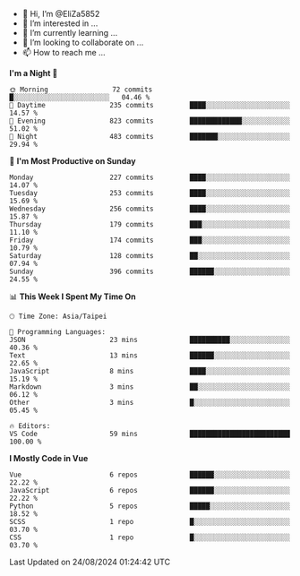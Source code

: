 - 👋 Hi, I’m @EliZa5852
- 👀 I’m interested in ...
- 🌱 I’m currently learning ...
- 💞️ I’m looking to collaborate on ...
- 📫 How to reach me ...

<!--START_SECTION:waka-->
**I'm a Night 🦉** 

```text
🌞 Morning                72 commits          █░░░░░░░░░░░░░░░░░░░░░░░░   04.46 % 
🌆 Daytime                235 commits         ████░░░░░░░░░░░░░░░░░░░░░   14.57 % 
🌃 Evening                823 commits         █████████████░░░░░░░░░░░░   51.02 % 
🌙 Night                  483 commits         ███████░░░░░░░░░░░░░░░░░░   29.94 % 
```
📅 **I'm Most Productive on Sunday** 

```text
Monday                   227 commits         ████░░░░░░░░░░░░░░░░░░░░░   14.07 % 
Tuesday                  253 commits         ████░░░░░░░░░░░░░░░░░░░░░   15.69 % 
Wednesday                256 commits         ████░░░░░░░░░░░░░░░░░░░░░   15.87 % 
Thursday                 179 commits         ███░░░░░░░░░░░░░░░░░░░░░░   11.10 % 
Friday                   174 commits         ███░░░░░░░░░░░░░░░░░░░░░░   10.79 % 
Saturday                 128 commits         ██░░░░░░░░░░░░░░░░░░░░░░░   07.94 % 
Sunday                   396 commits         ██████░░░░░░░░░░░░░░░░░░░   24.55 % 
```


📊 **This Week I Spent My Time On** 

```text
🕑︎ Time Zone: Asia/Taipei

💬 Programming Languages: 
JSON                     23 mins             ██████████░░░░░░░░░░░░░░░   40.36 % 
Text                     13 mins             ██████░░░░░░░░░░░░░░░░░░░   22.65 % 
JavaScript               8 mins              ████░░░░░░░░░░░░░░░░░░░░░   15.19 % 
Markdown                 3 mins              ██░░░░░░░░░░░░░░░░░░░░░░░   06.12 % 
Other                    3 mins              █░░░░░░░░░░░░░░░░░░░░░░░░   05.45 % 

🔥 Editors: 
VS Code                  59 mins             █████████████████████████   100.00 % 
```

**I Mostly Code in Vue** 

```text
Vue                      6 repos             ██████░░░░░░░░░░░░░░░░░░░   22.22 % 
JavaScript               6 repos             ██████░░░░░░░░░░░░░░░░░░░   22.22 % 
Python                   5 repos             █████░░░░░░░░░░░░░░░░░░░░   18.52 % 
SCSS                     1 repo              █░░░░░░░░░░░░░░░░░░░░░░░░   03.70 % 
CSS                      1 repo              █░░░░░░░░░░░░░░░░░░░░░░░░   03.70 % 
```




 Last Updated on 24/08/2024 01:24:42 UTC
<!--END_SECTION:waka-->
